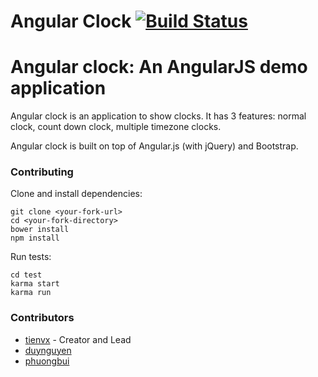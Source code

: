 Angular Clock [![Build Status](https://travis-ci.org/tienvx/angular-clock.svg?branch=master)](https://travis-ci.org/tienvx/angular-clock)
=========

Angular clock: An AngularJS demo application
====================================

Angular clock is an application to show clocks. It has 3 features: normal clock,
count down clock, multiple timezone clocks.

Angular clock is built on top of Angular.js (with jQuery) and Bootstrap.

### Contributing

Clone and install dependencies:

    git clone <your-fork-url>
    cd <your-fork-directory>
    bower install
    npm install

Run tests:

    cd test
    karma start
    karma run

### Contributors

- [tienvx](https://github.com/tienvx) - Creator and Lead
- [duynguyen](https://github.com/newest-knowledge)
- [phuongbui](https://github.com/ocditimban)
